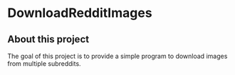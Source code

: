 # DownloadRedditImages

## About this project

The goal of this project is to provide a simple program to download images from multiple subreddits.
